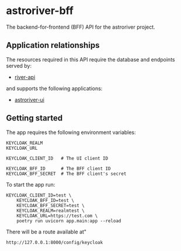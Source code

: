 # astroriver-bff
The backend-for-frontend (BFF) API for the astroriver project.

## Application relationships

The resources required in this API require the database and endpoints served
by:

- [river-api](https://github.com/RIVER-EPFL/river-api)

and supports the following applications:

- [astroriver-ui](https://github.com/RIVER-EPFL/astroriver-ui)

## Getting started

The app requires the following environment variables:
```
KEYCLOAK_REALM
KEYCLOAK_URL

KEYCLOAK_CLIENT_ID   # The UI client ID

KEYCLOAK_BFF_ID      # The BFF client ID
KEYCLOAK_BFF_SECRET  # The BFF client's secret
```

To start the app run:

```
KEYCLOAK_CLIENT_ID=test \
    KEYCLOAK_BFF_ID=test \
    KEYCLOAK_BFF_SECRET=test \
    KEYCLOAK_REALM=realmtest \
    KEYCLOAK_URL=https://test.com \
    poetry run uvicorn app.main:app --reload
```

There will be a route available at"

```
http://127.0.0.1:8000/config/keycloak
```
